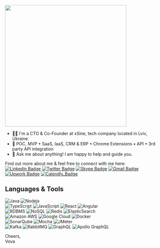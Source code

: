 <img src='https://media4.giphy.com/media/xT9IgG50Fb7Mi0prBC/giphy.gif' width="400">

- 👨‍💻 I'm a CTO & Co-Founder at xSine, tech company located in Lviv, Ukraine.
- 🚚 POC, MVP • SaaS, IaaS, CRM & ERP • Chrome Extensions • API • 3rd party API integration 
- 💬 Ask me about anything! I am happy to help and guide you.


Find out more about me & feel free to connect with me here: \
[![Linkedin Badge](https://img.shields.io/badge/-volodymyryakymiv-blue?style=flat-square&logo=Linkedin&logoColor=white&link=https://www.linkedin.com/in/volodymyryakymiv/)](https://www.linkedin.com/in/volodymyryakymiv/)
[![Twitter Badge](https://img.shields.io/badge/-v_yakymiv-3ba1f2?style=flat-square&logo=Twitter&logoColor=white&link=https://twitter.com/v_yakymiv)](https://twitter.com/v_yakymiv)
[![Skype Badge](https://img.shields.io/badge/-spartaque71-389ddb?style=flat-square&logo=Skype&logoColor=white)]()
[![Gmail Badge](https://img.shields.io/badge/-volodymyr.yakymiv@xsine.co-c14438?style=flat-square&logo=Gmail&logoColor=white&link=mailto:volodymyr.yakymiv@xsine.co)](mailto:volodymyr.yakymiv@xsine.co)
[![Upwork Badge](https://img.shields.io/badge/-upwork-6fdb43?style=flat-square&logo=upwork&logoColor=white&link=https://www.upwork.com/fl/vyakymiv)](https://www.upwork.com/fl/vyakymiv)
[![Calendly_Badge](https://img.shields.io/badge/-calendly-00A3FA?style=flat-square&logo=googlecalendar&logoColor=white&link=https://calendly.com/vyakymiv/30min)](https://calendly.com/vyakymiv/30min)

## Languages & Tools
![Java](https://img.shields.io/badge/-java-E34A86?style=flat-square&logo=java)
![Nodejs](https://img.shields.io/badge/-Nodejs-black?style=flat-square&logo=Node.js) \
![TypeScript](https://img.shields.io/badge/-TypeScript-007ACC?style=flat-square&logo=typescript)
![JavaScript](https://img.shields.io/badge/-JavaScript-black?style=flat-square&logo=javascript)
![React](https://img.shields.io/badge/-React-black?style=flat-square&logo=react)
![Angular](https://img.shields.io/badge/-Angular-af2b2d?style=flat-square&logo=angular) \
![RDBMS](https://img.shields.io/badge/-RDBMS-336791?style=flat-square&logo=postgresql)
![NoSQL](https://img.shields.io/badge/-NoSQL-black?style=flat-square&logo=mongodb)
![Redis](https://img.shields.io/badge/-Redis-black?style=flat-square&logo=Redis)
![ElasticSearch](https://img.shields.io/badge/-ElasticSearch-005571?style=flat-square&logo=elasticsearch) \
![Amazon AWS](https://img.shields.io/badge/Amazon%20AWS-232F3E?style=flat-square&logo=amazon-aws)
![Google Cloud](https://img.shields.io/badge/Google%20Cloud-black?style=flat-square&logo=google-cloud)
![Docker](https://img.shields.io/badge/-Docker-black?style=flat-square&logo=docker) \
![SonarQube](https://img.shields.io/badge/-SonarQube-4e9bcd?style=flat-square&logo=sonarqube)
![Mocha](https://img.shields.io/badge/-Mocha-8d6748?style=flat-square&logo=mocha)
![JMeter](https://img.shields.io/badge/-JMeter-d22128?style=flat-square&logo=apache) \
![Kafka](https://img.shields.io/badge/-Kafka-007ACC?style=flat-square&logo=apachekafka)
![RabbitMQ](https://img.shields.io/badge/-RabbitMQ-ff6600?style=flat-square&logo=rabbitmq)
![GraphQL](https://img.shields.io/badge/-GraphQL-E10098?style=flat-square&logo=graphql)
![Apollo GraphQL](https://img.shields.io/badge/-Apollo%20GraphQL-311C87?style=flat-square&logo=apollo-graphql)

Cheers, \
Vova
